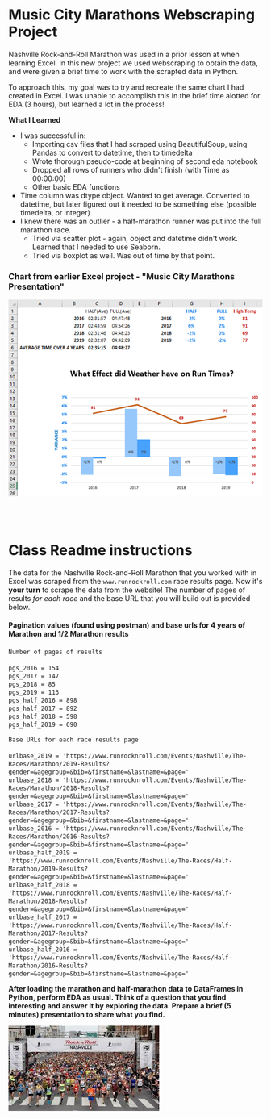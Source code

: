 # Music City Marathons Webscraping Project


Nashville Rock-and-Roll Marathon was used in a prior lesson at when learning Excel. In this new project we used webscraping to obtain the data, and were given a brief time to work with the scrapted data in Python.  

To approach this, my goal was to try and recreate the same chart I had created in Excel. I was unable to accomplish this in the brief time alotted for EDA (3 hours), but learned a lot in the process!

<b> What I Learned </b>
- I was successful in:
    - Importing csv files that I had scraped using BeautifulSoup, using Pandas to convert to datetime, then to timedelta
    - Wrote thorough pseudo-code at beginning of second eda notebook
    - Dropped all rows of runners who didn't finish (with Time as 00:00:00)
    - Other basic EDA functions
- Time column was dtype object. Wanted to get average. Converted to datetime, but later figured out it needed to be something else (possible timedelta, or integer)
- I knew there was an outlier - a half-marathon runner was put into the full marathon race. 
    - Tried via scatter plot - again, object and datetime didn't work. Learned that I needed to use Seaborn.
    - Tried via boxplot as well. Was out of time by that point.



### <b>Chart from earlier Excel project - "Music City Marathons Presentation"</b>

![excel_chart](/assets/chart_from_excel_marathon_project.png)

<br>

<br>

# <b>Class Readme instructions</b>

The data for the Nashville Rock-and-Roll Marathon that you worked with in Excel was scraped from the `www.runrockroll.com` race results page. Now it's **your turn** to scrape the data from the website! The number of pages of results *for each race* and the base URL that you will build out is provided below.

#### Pagination values (found using postman) and base urls for 4 years of Marathon and 1/2 Marathon results 

```
Number of pages of results

pgs_2016 = 154
pgs_2017 = 147
pgs_2018 = 85
pgs_2019 = 113
pgs_half_2016 = 898
pgs_half_2017 = 892
pgs_half_2018 = 598
pgs_half_2019 = 690
```  

```
Base URLs for each race results page

urlbase_2019 = 'https://www.runrocknroll.com/Events/Nashville/The-Races/Marathon/2019-Results?gender=&agegroup=&bib=&firstname=&lastname=&page='
urlbase_2018 = 'https://www.runrocknroll.com/Events/Nashville/The-Races/Marathon/2018-Results?gender=&agegroup=&bib=&firstname=&lastname=&page='
urlbase_2017 = 'https://www.runrocknroll.com/Events/Nashville/The-Races/Marathon/2017-Results?gender=&agegroup=&bib=&firstname=&lastname=&page='
urlbase_2016 = 'https://www.runrocknroll.com/Events/Nashville/The-Races/Marathon/2016-Results?gender=&agegroup=&bib=&firstname=&lastname=&page='
urlbase_half_2019 = 'https://www.runrocknroll.com/Events/Nashville/The-Races/Half-Marathon/2019-Results?gender=&agegroup=&bib=&firstname=&lastname=&page='
urlbase_half_2018 = 'https://www.runrocknroll.com/Events/Nashville/The-Races/Half-Marathon/2018-Results?gender=&agegroup=&bib=&firstname=&lastname=&page='
urlbase_half_2017 = 'https://www.runrocknroll.com/Events/Nashville/The-Races/Half-Marathon/2017-Results?gender=&agegroup=&bib=&firstname=&lastname=&page='
urlbase_half_2016 = 'https://www.runrocknroll.com/Events/Nashville/The-Races/Half-Marathon/2016-Results?gender=&agegroup=&bib=&firstname=&lastname=&page='
```  


**After loading the marathon and half-marathon data to DataFrames in Python, perform EDA as usual. Think of a question that you find interesting and answer it by exploring the data. Prepare a brief (5 minutes) presentation to share what you find.**

![runners](assets/marathon.jpeg)
